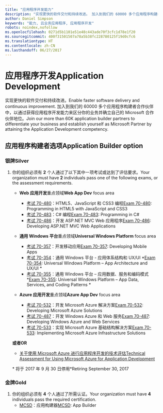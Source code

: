 ```yaml
---
title: "应用程序开发能力"
description: "实现更快的软件交付和持续改进。 加入到我们的 60000 多个应用程序构建者合作伙伴中，以通过获得应用程序开发能力来区分你的业务并确立自己的 Microsoft 合作伙伴地位。"
author: Daniel Simpson
keywords: "能力, 云业务应用程序, 应用程序开发"
robots: noindex,nofollow
ms.openlocfilehash: 0271d5b1101e51e48c443ade70f3cfc1d78e1f20
ms.sourcegitcommit: 400f31501507a78a5b38fc228780125f19d0cfc6
ms.translationtype: HT
ms.contentlocale: zh-CN
ms.lasthandoff: 06/27/2017
---
```

# <a name="application-development"></a><span data-ttu-id="b8e47-105">应用程序开发</span><span class="sxs-lookup"><span data-stu-id="b8e47-105">Application Development</span></span> 

<span data-ttu-id="b8e47-106">实现更快的软件交付和持续改进。</span><span class="sxs-lookup"><span data-stu-id="b8e47-106">Enable faster software delivery and continuous improvement.</span></span> <span data-ttu-id="b8e47-107">加入到我们的 60000 多个应用程序构建者合作伙伴中，以通过获得应用程序开发能力来区分你的业务并确立自己的 Microsoft 合作伙伴地位。</span><span class="sxs-lookup"><span data-stu-id="b8e47-107">Join our more than 60K application builder partners to differentiate your business and establish yourself as Microsoft Partner by attaining the Application Development competency.</span></span>

## <a name="application-builder-option"></a><span data-ttu-id="b8e47-108">应用程序构建者选项</span><span class="sxs-lookup"><span data-stu-id="b8e47-108">Application Builder option</span></span>

### <a name="silver"></a><span data-ttu-id="b8e47-109">银牌</span><span class="sxs-lookup"><span data-stu-id="b8e47-109">Silver</span></span>
1. <span data-ttu-id="b8e47-110">你的组织必须有 **2** 个人通过了以下其中一项考试或达到了评估要求。</span><span class="sxs-lookup"><span data-stu-id="b8e47-110">Your organization must have **2** individuals pass one of the following exams, or the assessment requirements.</span></span>

    - <span data-ttu-id="b8e47-111">**Web 应用开发**重点领域</span><span class="sxs-lookup"><span data-stu-id="b8e47-111">**Web App Dev** focus area</span></span>
        - <span data-ttu-id="b8e47-112">[考试 70-480](https://www.microsoft.com/en-us/learning/exam-70-480.aspx)：HTML5、JavaScript 和 CSS3 编程</span><span class="sxs-lookup"><span data-stu-id="b8e47-112">[Exam 70-480](https://www.microsoft.com/en-us/learning/exam-70-480.aspx): Programming in HTML5 with JavaScript and CSS3</span></span>  
        - <span data-ttu-id="b8e47-113">[考试 70-483](https://www.microsoft.com/en-us/learning/exam-70-483.aspx)：C# 编程</span><span class="sxs-lookup"><span data-stu-id="b8e47-113">[Exam 70-483](https://www.microsoft.com/en-us/learning/exam-70-483.aspx): Programming in C#</span></span> 
        - <span data-ttu-id="b8e47-114">[考试 70-486](https://www.microsoft.com/en-us/learning/exam-70-486.aspx)：开发 ASP.NET MVC Web 应用程序</span><span class="sxs-lookup"><span data-stu-id="b8e47-114">[Exam 70-486](https://www.microsoft.com/en-us/learning/exam-70-486.aspx): Developing ASP.NET MVC Web Applications</span></span>  

    - <span data-ttu-id="b8e47-115">**通用 Windows 平台**重点领域</span><span class="sxs-lookup"><span data-stu-id="b8e47-115">**Universal Windows Platform** focus area</span></span>
        - <span data-ttu-id="b8e47-116">[考试 70-357](https://www.microsoft.com/en-us/learning/exam-70-357.aspx)：开发移动应用</span><span class="sxs-lookup"><span data-stu-id="b8e47-116">[Exam 70-357](https://www.microsoft.com/en-us/learning/exam-70-357.aspx): Developing Mobile Apps</span></span> 
        - <span data-ttu-id="b8e47-117">[考试 70-354](https://www.microsoft.com/en-us/learning/exam-70-354.aspx)：通用 Windows 平台 - 应用体系结构和 UX/UI *</span><span class="sxs-lookup"><span data-stu-id="b8e47-117">[Exam 70-354](https://www.microsoft.com/en-us/learning/exam-70-354.aspx): Universal Windows Platform – App Architecture and UX/UI *</span></span>  
        - <span data-ttu-id="b8e47-118">[考试 70-355](https://www.microsoft.com/en-us/learning/exam-70-355.aspx)：通用 Windows 平台 – 应用数据、服务和编码模式 *</span><span class="sxs-lookup"><span data-stu-id="b8e47-118">[Exam 70-355](https://www.microsoft.com/en-us/learning/exam-70-355.aspx): Universal Windows Platform – App Data, Services, and Coding Patterns *</span></span>  

    - <span data-ttu-id="b8e47-119">**Azure 应用开发**重点领域</span><span class="sxs-lookup"><span data-stu-id="b8e47-119">**Azure App Dev** focus area</span></span>
        - <span data-ttu-id="b8e47-120">[考试 70-532](https://www.microsoft.com/en-us/learning/exam-70-532.aspx)：开发 Microsoft Azure 解决方案</span><span class="sxs-lookup"><span data-stu-id="b8e47-120">[Exam 70-532](https://www.microsoft.com/en-us/learning/exam-70-532.aspx): Developing Microsoft Azure Solutions</span></span> 
        - <span data-ttu-id="b8e47-121">[考试 70-487](https://www.microsoft.com/en-us/learning/exam-70-487.aspx)：开发 Windows Azure 和 Web 服务</span><span class="sxs-lookup"><span data-stu-id="b8e47-121">[Exam 70-487](https://www.microsoft.com/en-us/learning/exam-70-487.aspx): Developing Windows Azure and Web Services</span></span>
        - <span data-ttu-id="b8e47-122">[考试 70-533](https://www.microsoft.com/en-us/learning/exam-70-533.aspx)：实现 Microsoft Azure 基础结构解决方案</span><span class="sxs-lookup"><span data-stu-id="b8e47-122">[Exam 70-533](https://www.microsoft.com/en-us/learning/exam-70-533.aspx): Implementing Microsoft Azure Infrastructure Solutions</span></span>   

    **<span data-ttu-id="b8e47-123">或者</span><span class="sxs-lookup"><span data-stu-id="b8e47-123">OR</span></span>** 

    -  [<span data-ttu-id="b8e47-124">关于使用 Microsoft Azure 进行应用程序开发的技术评估</span><span class="sxs-lookup"><span data-stu-id="b8e47-124">Technical Assessment for Using Microsoft Azure for Application Development</span></span>](https://partneruniversity.microsoft.com/?whr=uri:MicrosoftAccount&courseId=12213&scoId=lyCxoLBVB_4105299993)
    
    <span data-ttu-id="b8e47-125">* 将于 2017 年 9 月 30 日停用</span><span class="sxs-lookup"><span data-stu-id="b8e47-125">*Retiring September 30, 2017</span></span>  

### <a name="gold"></a><span data-ttu-id="b8e47-126">金牌</span><span class="sxs-lookup"><span data-stu-id="b8e47-126">Gold</span></span>
1. <span data-ttu-id="b8e47-127">你的组织必须有 **4** 个人通过了所需认证。</span><span class="sxs-lookup"><span data-stu-id="b8e47-127">Your organization must have **4** individuals pass the required certification.</span></span>
    - <span data-ttu-id="b8e47-128">[MCSD](https://www.microsoft.com/en-us/learning/mcsd-app-builder-certification.aspx)：应用构建器</span><span class="sxs-lookup"><span data-stu-id="b8e47-128">[MCSD](https://www.microsoft.com/en-us/learning/mcsd-app-builder-certification.aspx): App Builder</span></span> 
